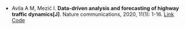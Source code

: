 * Avila A M, Mezić I. <b>Data-driven analysis and forecasting of highway traffic dynamics[J]</b>. Nature communications, 2020, 11(1): 1-16. [Link](https://www.nature.com/articles/s41467-020-15582-5) [Code](https://github.com/Allan-Avila/Highway-Traffic-Dynamics-KMD-Code.git)